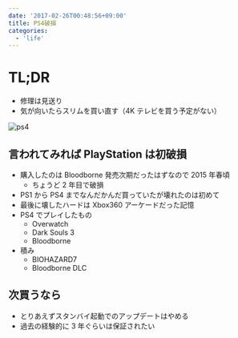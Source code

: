 ```yaml
---
date: '2017-02-26T00:48:56+09:00'
title: PS4破損
categories:
  - 'life'
---
```


# TL;DR

- 修理は見送り
- 気が向いたらスリムを買い直す（4K テレビを買う予定がない）

![ps4](/ps4-CUH-1200AB01.png)

## 言われてみれば PlayStation は初破損

- 購入したのは Bloodborne 発売次期だったはずなので 2015 年春頃
  - ちょうど 2 年目で破損
- PS1 から PS4 までなんだかんだ買っていたが壊れたのは初めて
- 最後に壊したハードは Xbox360 アーケードだった記憶
- PS4 でプレイしたもの
  - Overwatch
  - Dark Souls 3
  - Bloodborne
- 積み
  - BIOHAZARD7
  - Bloodborne DLC

## 次買うなら

- とりあえずスタンバイ起動でのアップデートはやめる
- 過去の経験的に 3 年ぐらいは保証されたい
